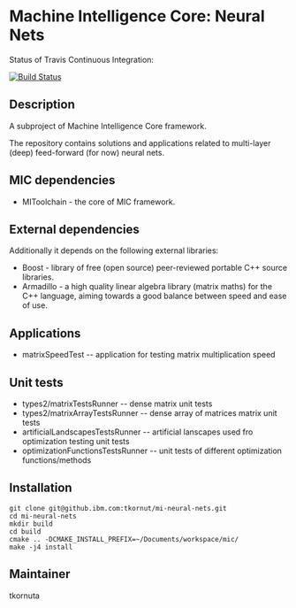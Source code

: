 Machine Intelligence Core: Neural Nets
=========================================
Status of Travis Continuous Integration:

[![Build Status](https://travis.ibm.com/tkornut/mi-neural-nets.svg?token=9XHfj7QaSbmFqHsyaQes&branch=master)](https://travis.ibm.com/tkornut/mi-neural-nets)

Description
-----------

A subproject of Machine Intelligence Core framework.

The repository contains solutions and applications related to multi-layer (deep) feed-forward (for now) neural nets.

MIC dependencies
------------
   * MIToolchain - the core of MIC framework.

External dependencies
------------
Additionally it depends on the following external libraries:
   * Boost - library of free (open source) peer-reviewed portable C++ source libraries.
   * Armadillo -  a high quality linear algebra library (matrix maths) for the C++ language, aiming towards a good balance between speed and ease of use.

Applications
------------
   *  matrixSpeedTest -- application for testing matrix multiplication speed

Unit tests
------------
   *  types2/matrixTestsRunner -- dense matrix unit tests
   *  types2/matrixArrayTestsRunner -- dense array of matrices matrix unit tests
   *  artificialLandscapesTestsRunner -- artificial lanscapes used fro optimization testing unit tests
   *  optimizationFunctionsTestsRunner -- unit tests of different optimization functions/methods
   
Installation
------------
```
git clone git@github.ibm.com:tkornut/mi-neural-nets.git
cd mi-neural-nets
mkdir build
cd build
cmake .. -DCMAKE_INSTALL_PREFIX=~/Documents/workspace/mic/
make -j4 install
```

Maintainer
----------
tkornuta

